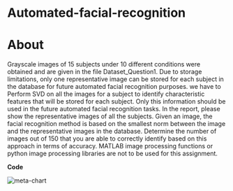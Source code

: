 # Automated-facial-recognition

# About  

Grayscale images of 15 subjects under 10 different conditions were obtained and are given in the file Dataset_Question1. Due to storage limitations, only one representative image can be stored for each subject in the database for future automated facial recognition purposes. we have to Perform SVD on all the images for a subject to identify characteristic features that will be stored for each subject. Only this information should be used in the future automated facial recognition tasks. In the report, please show the representative images of all the subjects. Given an image, the facial recognition method is based on the smallest norm between the image and the representative images in the database. Determine the number of images out of 150 that you are able to correctly identify based on this approach in terms of accuracy. MATLAB image processing functions or python image processing libraries are not to be used for this assignment.



__Code__

![meta-chart](https://user-images.githubusercontent.com/55409875/89708457-fbbbd680-d994-11ea-923a-636c5b437598.png)



